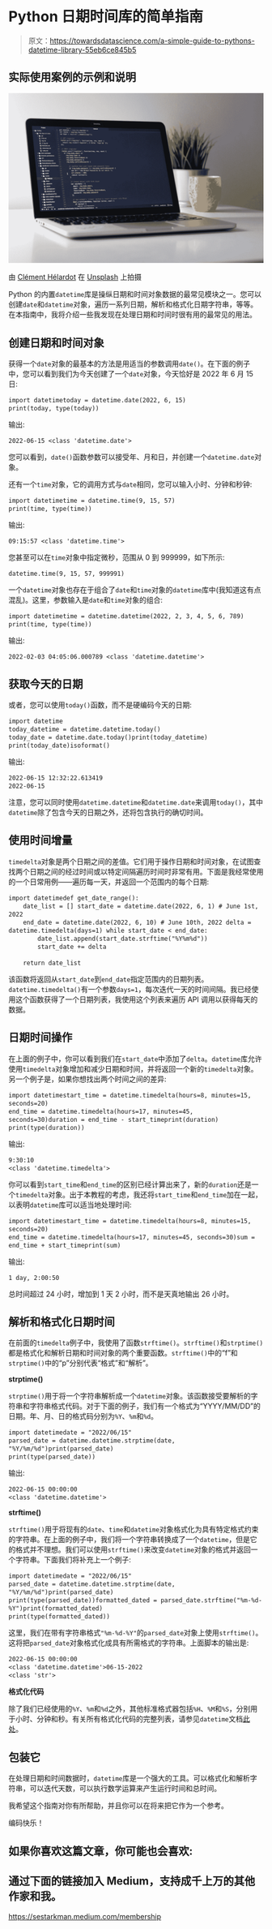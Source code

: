 # Python 日期时间库的简单指南

> 原文：<https://towardsdatascience.com/a-simple-guide-to-pythons-datetime-library-55eb6ce845b5>

## 实际使用案例的示例和说明

![](img/eda0c1702d9bcab4ed5fe0aa7c65aa61.png)

由 [Clément Hélardot](https://unsplash.com/@clemhlrdt?utm_source=medium&utm_medium=referral) 在 [Unsplash](https://unsplash.com?utm_source=medium&utm_medium=referral) 上拍摄

Python 的内置`datetime`库是操纵日期和时间对象数据的最常见模块之一。您可以创建`date`和`datetime`对象，遍历一系列日期，解析和格式化日期字符串，等等。在本指南中，我将介绍一些我发现在处理日期和时间时很有用的最常见的用法。

## 创建日期和时间对象

获得一个`date`对象的最基本的方法是用适当的参数调用`date()`。在下面的例子中，您可以看到我们为今天创建了一个`date`对象，今天恰好是 2022 年 6 月 15 日:

```
import datetimetoday = datetime.date(2022, 6, 15)
print(today, type(today))
```

输出:

```
2022-06-15 <class 'datetime.date'>
```

您可以看到，`date()`函数参数可以接受年、月和日，并创建一个`datetime.date`对象。

还有一个`time`对象，它的调用方式与`date`相同，您可以输入小时、分钟和秒钟:

```
import datetimetime = datetime.time(9, 15, 57)
print(time, type(time))
```

输出:

```
09:15:57 <class 'datetime.time'>
```

您甚至可以在`time`对象中指定微秒，范围从 0 到 999999，如下所示:

```
datetime.time(9, 15, 57, 999991)
```

一个`datetime`对象也存在于组合了`date`和`time`对象的`datetime`库中(我知道这有点混乱)。这里，参数输入是`date`和`time`对象的组合:

```
import datetimetime = datetime.datetime(2022, 2, 3, 4, 5, 6, 789)
print(time, type(time))
```

输出:

```
2022-02-03 04:05:06.000789 <class 'datetime.datetime'>
```

## 获取今天的日期

或者，您可以使用`today()`函数，而不是硬编码今天的日期:

```
import datetime
today_datetime = datetime.datetime.today()
today_date = datetime.date.today()print(today_datetime)
print(today_date)isoformat()
```

输出:

```
2022-06-15 12:32:22.613419
2022-06-15
```

注意，您可以同时使用`datetime.datetime`和`datetime.date`来调用`today()`，其中`datetime`除了包含今天的日期之外，还将包含执行的确切时间。

## 使用时间增量

`timedelta`对象是两个日期之间的差值。它们用于操作日期和时间对象，在试图查找两个日期之间的经过时间或以特定间隔遍历时间时非常有用。下面是我经常使用的一个日常用例——遍历每一天，并返回一个范围内的每个日期:

```
import datetimedef get_date_range():
    date_list = [] start_date = datetime.date(2022, 6, 1) # June 1st, 2022
    end_date = datetime.date(2022, 6, 10) # June 10th, 2022 delta = datetime.timedelta(days=1) while start_date < end_date:
        date_list.append(start_date.strftime("%Y%m%d"))
        start_date += delta

    return date_list
```

该函数将返回从`start_date`到`end_date`指定范围内的日期列表。`datetime.timedelta()`有一个参数`days=1`，每次迭代一天的时间间隔。我已经使用这个函数获得了一个日期列表，我使用这个列表来遍历 API 调用以获得每天的数据。

## 日期时间操作

在上面的例子中，你可以看到我们在`start_date`中添加了`delta`。`datetime`库允许使用`timedelta`对象增加和减少日期和时间，并将返回一个新的`timedelta`对象。另一个例子是，如果你想找出两个时间之间的差异:

```
import datetimestart_time = datetime.timedelta(hours=8, minutes=15, seconds=20)
end_time = datetime.timedelta(hours=17, minutes=45, seconds=30)duration = end_time - start_timeprint(duration)
print(type(duration))
```

输出:

```
9:30:10
<class 'datetime.timedelta'>
```

你可以看到`start_time`和`end_time`的区别已经计算出来了，新的`duration`还是一个`timedelta`对象。出于本教程的考虑，我还将`start_time`和`end_time`加在一起，以表明`datetime`库可以适当地处理时间:

```
import datetimestart_time = datetime.timedelta(hours=8, minutes=15, seconds=20)
end_time = datetime.timedelta(hours=17, minutes=45, seconds=30)sum = end_time + start_timeprint(sum)
```

输出:

```
1 day, 2:00:50
```

总时间超过 24 小时，增加到 1 天 2 小时，而不是天真地输出 26 小时。

## 解析和格式化日期时间

在前面的`timedelta`例子中，我使用了函数`strftime()`。`strftime()`和`strptime()`都是格式化和解析日期和时间对象的两个重要函数。`strftime()`中的“f”和`strptime()`中的“p”分别代表“格式”和“解析”。

**strptime()**

`strptime()`用于将一个字符串解析成一个`datetime`对象。该函数接受要解析的字符串和字符串格式代码。对于下面的例子，我们有一个格式为“YYYY/MM/DD”的日期。年、月、日的格式码分别为`%Y`、`%m`和`%d`。

```
import datetimedate = "2022/06/15"
parsed_date = datetime.datetime.strptime(date, "%Y/%m/%d")print(parsed_date)
print(type(parsed_date))
```

输出:

```
2022-06-15 00:00:00
<class 'datetime.datetime'>
```

**strftime()**

`strftime()`用于将现有的`date`、`time`和`datetime`对象格式化为具有特定格式约束的字符串。在上面的例子中，我们将一个字符串转换成了一个`datetime`，但是它的格式并不理想。我们可以使用`strftime()`来改变`datetime`对象的格式并返回一个字符串。下面我们将补充上一个例子:

```
import datetimedate = "2022/06/15"
parsed_date = datetime.datetime.strptime(date, "%Y/%m/%d")print(parsed_date)
print(type(parsed_date))formatted_dated = parsed_date.strftime("%m-%d-%Y")print(formatted_dated)
print(type(formatted_dated))
```

这里，我们在带有字符串格式`"%m-%d-%Y"`的`parsed_date`对象上使用`strftime()`。这将把`parsed_date`对象格式化成具有所需格式的字符串。上面脚本的输出是:

```
2022-06-15 00:00:00
<class 'datetime.datetime'>06-15-2022
<class 'str'>
```

**格式化代码**

除了我们已经使用的`%Y`、`%m`和`%d`之外，其他标准格式器包括`%H`、`%M`和`%S`，分别用于小时、分钟和秒。有关所有格式化代码的完整列表，请参见`datetime`文档[此处](https://docs.python.org/3/library/datetime.html#strftime-and-strptime-format-codes)。

## 包装它

在处理日期和时间数据时，`datetime`库是一个强大的工具。可以格式化和解析字符串，可以迭代天数，可以执行数学运算来产生运行时间和总时间。

我希望这个指南对你有所帮助，并且你可以在将来把它作为一个参考。

编码快乐！

## 如果你喜欢这篇文章，你可能也会喜欢:

</a-simple-guide-to-command-line-arguments-with-argparse-6824c30ab1c3>  </a-simple-guide-to-pandas-dataframes-b125f64e1453>  

## 通过下面的链接加入 Medium，支持成千上万的其他作家和我。

<https://sestarkman.medium.com/membership> 